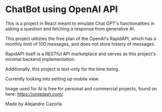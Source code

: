 # ChatBot using OpenAI API

This is a project in React meant to emulate Chat GPT's functionalities in asking a question and fetching a response from generative AI.

This project utilizies the free plan of the OpenAI's RapidAPI, which has a monthly limit of 100 messages, and does not store history of messages.

RapidAPI itself is a RESTful API marketplace and serves as this project's minimal backend implementation.

Additionally, this project is text-only for the time being.

Currently looking into setting up mobile view.

Image used for AI is free for personal and commercial projects, found on here: https://unsplash.com/

Made by Alejandro Cazorla
